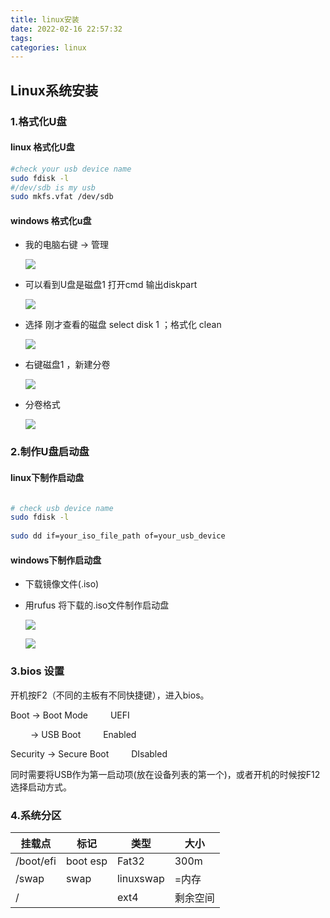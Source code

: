 ```yaml
---
title: linux安装
date: 2022-02-16 22:57:32
tags:
categories: linux
---
```


## Linux系统安装

### 1.格式化U盘

#### linux 格式化U盘

```bash
#check your usb device name
sudo fdisk -l 
#/dev/sdb is my usb
sudo mkfs.vfat /dev/sdb 
```

#### windows 格式化u盘

* 我的电脑右键 -> 管理

    ![](/images/linux_install/format_1.jpg)

* 可以看到U盘是磁盘1 打开cmd 输出diskpart

    ![](/images/linux_install/format_2.jpg)

* 选择 刚才查看的磁盘 select disk 1 ；格式化 clean

    ![](/images/linux_install/format_3.jpg)

* 右键磁盘1 ，新建分卷

    ![](/images/linux_install/format_4.jpg)

* 分卷格式

    ![](/images/linux_install/format_5.jpg)

### 2.制作U盘启动盘 

#### linux下制作启动盘

```bash

# check usb device name
sudo fdisk -l 
 
sudo dd if=your_iso_file_path of=your_usb_device
```

#### windows下制作启动盘

* 下载镜像文件(.iso)

* 用rufus 将下载的.iso文件制作启动盘 

    ![](/images/linux_install/rufus_1.jpg)

    ![](/images/linux_install/rufus_2.jpg)

### 3.bios 设置

开机按F2（不同的主板有不同快捷键），进入bios。

Boot         -> Boot Mode &emsp;&emsp;   UEFI

&emsp;&emsp; -> USB Boot  &emsp;&emsp;   Enabled

Security     -> Secure Boot &emsp;&emsp; DIsabled

同时需要将USB作为第一启动项(放在设备列表的第一个)，或者开机的时候按F12选择启动方式。

### 4.系统分区

| 挂载点    | 标记        | 类型      | 大小      |
|-----------|-------------|-----------|-----------|
| /boot/efi | boot    esp | Fat32     | 300m      |
| /swap     | swap        | linuxswap | =内存     |
| /         |             | ext4      | 剩余空间  |

